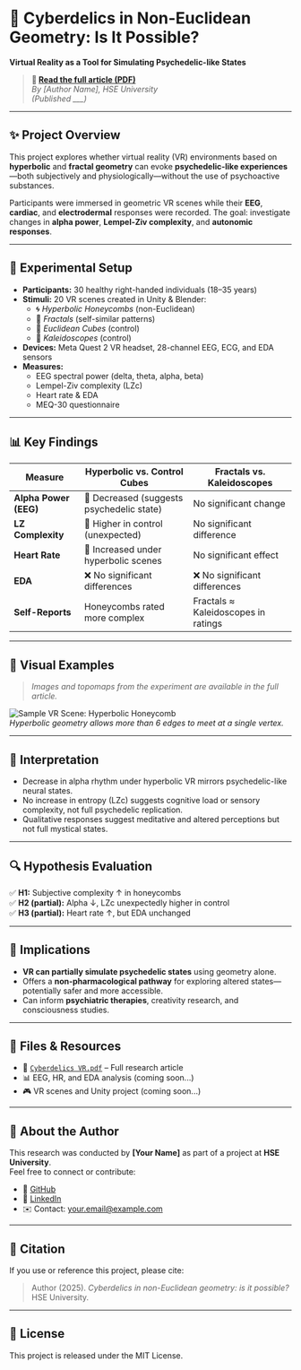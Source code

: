 # 🧠 Cyberdelics in Non-Euclidean Geometry: Is It Possible?

**Virtual Reality as a Tool for Simulating Psychedelic-like States**

> **📖 [Read the full article (PDF)](./Cyberdelics%20VR.pdf)**  
> *By [Author Name], HSE University*  
> *(Published ___)*

---

## ✨ Project Overview

This project explores whether virtual reality (VR) environments based on **hyperbolic** and **fractal geometry** can evoke **psychedelic-like experiences**—both subjectively and physiologically—without the use of psychoactive substances.

Participants were immersed in geometric VR scenes while their **EEG**, **cardiac**, and **electrodermal** responses were recorded. The goal: investigate changes in **alpha power**, **Lempel-Ziv complexity**, and **autonomic responses**.

---

## 🧪 Experimental Setup

- **Participants:** 30 healthy right-handed individuals (18–35 years)
- **Stimuli:** 20 VR scenes created in Unity & Blender:
  - 🌀 *Hyperbolic Honeycombs* (non-Euclidean)
  - 🔁 *Fractals* (self-similar patterns)
  - 🧊 *Euclidean Cubes* (control)
  - 🔮 *Kaleidoscopes* (control)
- **Devices:** Meta Quest 2 VR headset, 28-channel EEG, ECG, and EDA sensors
- **Measures:**
  - EEG spectral power (delta, theta, alpha, beta)
  - Lempel-Ziv complexity (LZc)
  - Heart rate & EDA
  - MEQ-30 questionnaire

---

## 📊 Key Findings

| Measure              | Hyperbolic vs. Control Cubes           | Fractals vs. Kaleidoscopes           |
|----------------------|-----------------------------------------|--------------------------------------|
| **Alpha Power (EEG)**| 🔻 Decreased (suggests psychedelic state)| No significant change               |
| **LZ Complexity**    | 🔺 Higher in control (unexpected)        | No significant difference            |
| **Heart Rate**       | 🔺 Increased under hyperbolic scenes     | No significant effect                |
| **EDA**              | ❌ No significant differences            | ❌ No significant differences         |
| **Self-Reports**     | Honeycombs rated more complex           | Fractals ≈ Kaleidoscopes in ratings  |

---

## 🎨 Visual Examples

> *Images and topomaps from the experiment are available in the full article.*

![Sample VR Scene: Hyperbolic Honeycomb](./images/honeycomb_sample.png)  
*Hyperbolic geometry allows more than 6 edges to meet at a single vertex.*

---

## 🧠 Interpretation

- Decrease in alpha rhythm under hyperbolic VR mirrors psychedelic-like neural states.
- No increase in entropy (LZc) suggests cognitive load or sensory complexity, not full psychedelic replication.
- Qualitative responses suggest meditative and altered perceptions but not full mystical states.

---

## 🔍 Hypothesis Evaluation

✅ **H1:** Subjective complexity ↑ in honeycombs  
✅ **H2 (partial):** Alpha ↓, LZc unexpectedly higher in control  
✅ **H3 (partial):** Heart rate ↑, but EDA unchanged  

---

## 🧬 Implications

- **VR can partially simulate psychedelic states** using geometry alone.
- Offers a **non-pharmacological pathway** for exploring altered states—potentially safer and more accessible.
- Can inform **psychiatric therapies**, creativity research, and consciousness studies.

---

## 📂 Files & Resources

- 📄 [`Cyberdelics VR.pdf`]() – Full research article  
- 📊 EEG, HR, and EDA analysis (coming soon...)  
- 🎮 VR scenes and Unity project (coming soon...)  

---

## 👤 About the Author

This research was conducted by **[Your Name]** as part of a project at **HSE University**.  
Feel free to connect or contribute:

- 🐙 [GitHub](https://github.com/your-profile)
- 💼 [LinkedIn](https://linkedin.com/in/your-profile)
- ✉️ Contact: your.email@example.com

---

## 🧭 Citation

If you use or reference this project, please cite:

> Author (2025). *Cyberdelics in non-Euclidean geometry: is it possible?* HSE University.

---

## 📌 License

This project is released under the MIT License.
